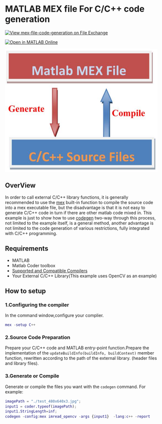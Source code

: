 # MATLAB MEX file For C/C++ code generation

[![View mex-file-code-generation on File Exchange](https://www.mathworks.com/matlabcentral/images/matlab-file-exchange.svg)](https://ww2.mathworks.cn/matlabcentral/fileexchange/133742-mex-file-code-generation)

[![Open in MATLAB Online](https://www.mathworks.com/images/responsive/global/open-in-matlab-online.svg)](https://matlab.mathworks.com/open/github/v1?repo=cuixing158/mex-file&file=OpenCV_API.m)

![logo](images/logo.jpg)

## OverView

In order to call external C/C++ library functions, it is generally recommended to use the [mex](https://ww2.mathworks.cn/help/matlab/ref/mex.html) built-in function to compile the source code into a mex executable file, but the disadvantage is that it is not easy to generate C/C++ code in turn if there are other matlab code mixed in. This example is just to show how to use [codegen](https://ww2.mathworks.cn/help/coder/ref/codegen.html) two-way through this process, not limited to the example itself, is a general method, another advantage is not limited to the code generation of various restrictions, fully integrated with C/C++ programming.

## Requirements

- MATLAB
- Matlab Coder toolbox
- [Supported and Compatible Compilers](https://ww2.mathworks.cn/en/support/requirements/supported-compilers.html)
- Your External C/C++ Library(This example uses OpenCV as an example)

## How to setup

### 1.Configuring the compiler

In the command window,configure your complier.

```matlab
mex -setup C++ 
```

### 2.Source Code Preparation

Prepare your C/C++ code and MATLAB entry-point function.Prepare the implementation of the `updateBuildInfo(buildInfo, buildContext)` member function, rewritten according to the path of the external library. (header files and library files).

### 3.Generate or Compile

Generate or compile the files you want with the `codegen` command.
For example:

```matlab
imagePath = "./test_480x640x3.jpg";
input1 = coder.typeof(imagePath);
input1.StringLength=inf;
codegen -config:mex imread_opencv -args {input1}  -lang:c++ -report
```
